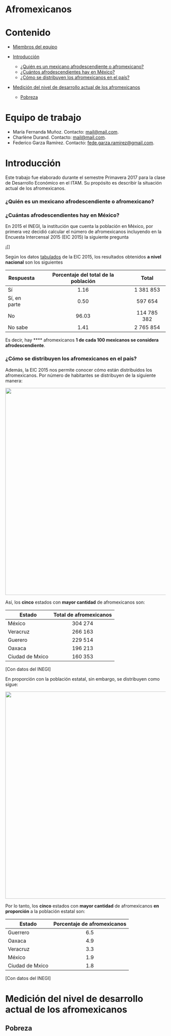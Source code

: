 # Afromexicanos

# Contenido

* [Miembros del equipo](#equipo)

* [Introducción](#intro)
  * [¿Quién es un mexicano afrodescendiente o afromexicano?](#p_1)
  * [¿Cuántos afrodescendientes hay en México?](#p_2)
  * [¿Cómo se distribuyen los afromexicanos en el país?](#p_3)

* [Medición del nivel de desarrollo actual de los afromexicanos](#desarollo)
  * [Pobreza](#pobreza)

# <a name = "equipo"></a> Equipo de trabajo 
* María Fernanda Muñoz. Contacto: <mail@mail.com>.
* Charlène Durand. Contacto: <mail@mail.com>.
* Federico Garza Ramírez. Contacto: <fede.garza.ramirez@gmail.com>.

# <a name = "intro"></a> Introducción

Este trabajo fue elaborado durante el semestre Primavera 2017 para la clase de Desarrollo Económico en el ITAM. Su propósito es describir la situación actual de los afromexicanos. 

### <a name = "p_1"></a> ¿Quién es un mexicano afrodescendiente o afromexicano?

### <a name = "p_2"></a> ¿Cuántas afrodescendientes hay en México?

En 2015 el INEGI, la institución que cuenta la población en México, por primera vez decidió calcular el número de afromexicanos incluyendo en la Encuesta Intercensal 2015 (EIC 2015) la siguiente pregunta

¡[]

Según los datos [tabulados](http://www.beta.inegi.org.mx/proyectos/enchogares/especiales/intercensal/) de la EIC 2015, los resultados obtenidos **a nivel nacional** son los siguientes

|Respuesta | Porcentaje del total de la población | Total |
|------|:-------:|:-----:|
|Sí | 1.16 | 1 381 853 |
|Sí, en parte | 0.50 | 597 654 | 
|No | 96.03| 114 785 382 |
|No sabe | 1.41 | 2 765 854 |

Es decir, hay **** afromexicanos  **1 de cada 100 mexicanos se considera afrodescendiente**.

### <a name = "p_3"></a> ¿Cómo se distribuyen los afromexicanos en el país?

Además, la EIC 2015 nos permite conocer cómo están distribuidos los afromexicanos. Por número de habitantes se distribuyen de la siguiente manera:

<p align="center">
  <img src="https://federicogarza.github.io/afromexicanos/images/mapa_abs.png" width="650"/>
</p>

Así, los **cinco** estados con **mayor cantidad** de afromexicanos son:

|Estado| Total de afromexicanos |
|------|:------:|
| México | 304 274|
| Veracruz | 266 163|
| Guerero | 229 514|
| Oaxaca | 196 213|
| Ciudad de Mxico | 160 353|
[Con datos del INEGI]

En proporción con la población estatal, sin embargo, se distribuyen como sigue:

<p align="center">
  <img src="https://federicogarza.github.io/afromexicanos/images/mapa_porc.png" width="650" />
</p>

Por lo tanto, los **cinco** estados con **mayor cantidad** de afromexicanos **en proporción** a la población estatal son:

|Estado| Porcentaje de afromexicanos |
|------|:------:|
| Guerrero | 6.5 |
| Oaxaca | 4.9|
| Veracruz | 3.3 |
| México | 1.9 |
| Ciudad de Mxico | 1.8 |
[Con datos del INEGI]

# <a name = "desarollo"></a> Medición del nivel de desarrollo actual de los afromexicanos

## <a name = "pobreza"></a> Pobreza




